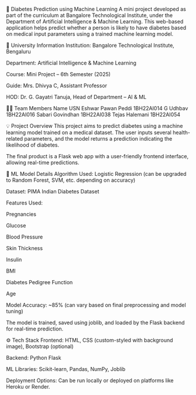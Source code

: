 🔬 Diabetes Prediction using Machine Learning
A mini project developed as part of the curriculum at Bangalore Technological Institute, under the Department of Artificial Intelligence & Machine Learning. This web-based application helps predict whether a person is likely to have diabetes based on medical input parameters using a trained machine learning model.

🏫 University Information
Institution: Bangalore Technological Institute, Bengaluru

Department: Artificial Intelligence & Machine Learning

Course: Mini Project – 6th Semester (2025)

Guide: Mrs. Dhivya C, Assistant Professor

HOD: Dr. G. Gayatri Tanuja, Head of Department – AI & ML

👨‍💻 Team Members
Name	USN
Eshwar Pawan Peddi	1BH22AI014
G Udhbav	1BH22AI016
Sabari Govindhan	1BH22AI038
Tejas Halemani	1BH22AI054

💡 Project Overview
This project aims to predict diabetes using a machine learning model trained on a medical dataset. The user inputs several health-related parameters, and the model returns a prediction indicating the likelihood of diabetes.

The final product is a Flask web app with a user-friendly frontend interface, allowing real-time predictions.

🧠 ML Model Details
Algorithm Used: Logistic Regression (can be upgraded to Random Forest, SVM, etc. depending on accuracy)

Dataset: PIMA Indian Diabetes Dataset

Features Used:

Pregnancies

Glucose

Blood Pressure

Skin Thickness

Insulin

BMI

Diabetes Pedigree Function

Age

Model Accuracy: ~85% (can vary based on final preprocessing and model tuning)

The model is trained, saved using joblib, and loaded by the Flask backend for real-time prediction.

⚙️ Tech Stack
Frontend: HTML, CSS (custom-styled with background image), Bootstrap (optional)

Backend: Python Flask

ML Libraries: Scikit-learn, Pandas, NumPy, Joblib

Deployment Options: Can be run locally or deployed on platforms like Heroku or Render.

